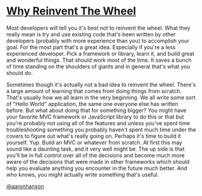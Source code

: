 [Why Reinvent The Wheel](/post/why-reinvent-the-wheel)
====================

Most developers will tell you it's best not to reinvent the wheel. What they really mean is try and use existing code that's been written by other developers (probably with more experience than you) to accomplish your goal. For the most part that's a great idea. Especially if you're a less experienced developer. Pick a framework or library, learn it, and build great and wonderful things. That should work most of the time. It saves a bunch of time standing on the shoulders of giants and in general that's what you should do.

Sometimes though it's actually not a bad idea to reinvent the wheel. There's a large amount of learning that comes from doing things from scratch. That's usually how we all learn in the very beginning. We all write some sort of "Hello World" application, the same one everyone else has written before. But what about doing that for something bigger? You might have your favorite MVC framework or JavaScript library to do this or that but you're probably not using all of the features and unless you've spent time troubleshooting something you probably haven't spent much time under the covers to figure out what's really going on. Perhaps it's time to build it yourself. Yup. Build an MVC or whatever from scratch. At first this may sound like a daunting task, and it very well might be. The up side is that you'll be in full control over all of the decisions and become much more aware of the decisions that were made in other frameworks which should help you evaluate anything you encounter in the future much better. And who knows, you might actually write something that's useful.

[@aaronhanson](https://twitter.com/aaronhanson)
